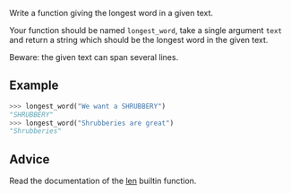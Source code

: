 Write a function giving the longest word in a given text.

Your function should be named `longest_word`, take a single argument `text` and
return a string which should be the longest word in the given text.

Beware: the given text can span several lines.


## Example

```python
>>> longest_word("We want a SHRUBBERY")
"SHRUBBERY"
>>> longest_word("Shrubberies are great")
"Shrubberies"
```


## Advice

Read the documentation of the
[len](https://docs.python.org/fr/3/library/functions.html#len) builtin
function.
